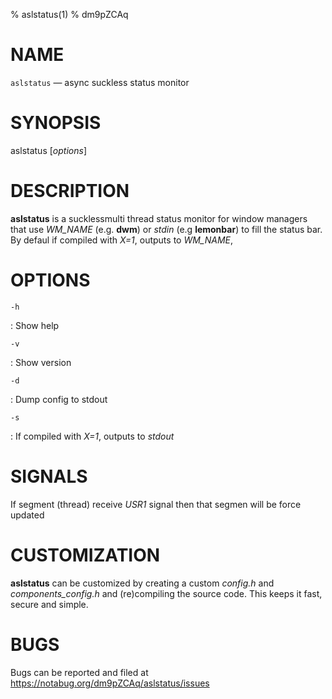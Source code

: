% aslstatus(1)
% dm9pZCAq


# NAME

`aslstatus` — async suckless status monitor


# SYNOPSIS

aslstatus [*options*]


# DESCRIPTION

**aslstatus** is a sucklessmulti thread status monitor for window managers
that use *WM_NAME* (e.g. **dwm**) or *stdin* (e.g **lemonbar**) to fill the status bar.
By defaul if compiled with *X=1*, outputs to *WM_NAME*,


# OPTIONS

`-h`

: Show help

`-v`

: Show version

`-d`

: Dump config to stdout

`-s`

: If compiled with *X=1*, outputs to *stdout*


# SIGNALS

If segment (thread) receive *USR1* signal then that segmen will be force updated


# CUSTOMIZATION
**aslstatus** can be customized by creating a custom *config.h*
and *components_config.h* and (re)compiling the source code.
This keeps it fast, secure and simple.

# BUGS

Bugs can be reported and filed at https://notabug.org/dm9pZCAq/aslstatus/issues

